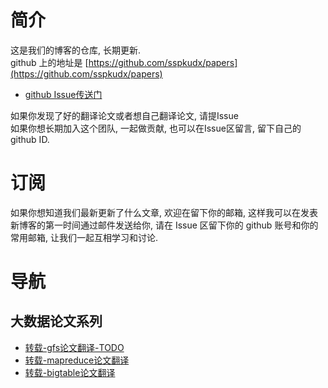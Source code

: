 # 简介
这是我们的博客的仓库, 长期更新.  
github 上的地址是 [https://github.com/sspkudx/papers](https://github.com/sspkudx/papers)<br>


- [github Issue传送门](https://github.com/sspkudx/papers/issues/new)

如果你发现了好的翻译论文或者想自己翻译论文, 请提Issue  
如果你想长期加入这个团队, 一起做贡献, 也可以在Issue区留言, 留下自己的 github ID. 


# 订阅
如果你想知道我们最新更新了什么文章, 欢迎在留下你的邮箱, 这样我可以在发表新博客的第一时间通过邮件发送给你, 请在 Issue 区留下你的 github 账号和你的常用邮箱, 让我们一起互相学习和讨论.  


# 导航

## 大数据论文系列
- [转载-gfs论文翻译-TODO](./bigdata/gfs-cn.md)
- [转载-mapreduce论文翻译](https://blog.csdn.net/qq_38289815/article/details/90146250 )
- [转载-bigtable论文翻译](https://blog.csdn.net/three_man/article/details/44409027)






